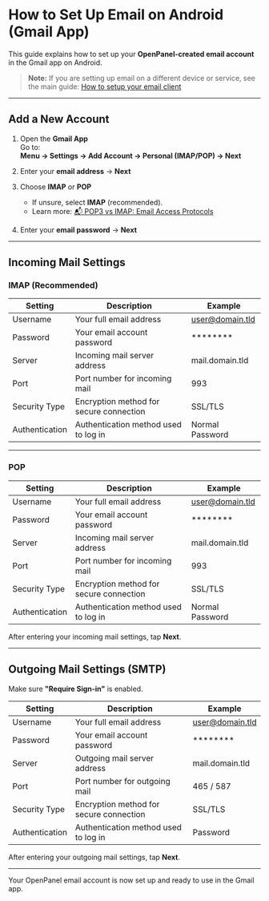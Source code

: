 # How to Set Up Email on Android (Gmail App)

This guide explains how to set up your **OpenPanel-created email account** in the Gmail app on Android.

> **Note:** If you are setting up email on a different device or service, see the main guide:
> [How to setup your email client](/docs/articles/email/how-to-setup-your-email-client)

---

## Add a New Account

1. Open the **Gmail App**  
   Go to:  
   **Menu → Settings → Add Account → Personal (IMAP/POP) → Next**  

2. Enter your **email address** → **Next**  

3. Choose **IMAP** or **POP**  
   - If unsure, select **IMAP** (recommended).  
   - Learn more: [📬 POP3 vs IMAP: Email Access Protocols](/docs/articles/email/imap-vs-pop3/)  

4. Enter your **email password** → **Next**  

---

## Incoming Mail Settings

### IMAP (Recommended)

| Setting        | Description                                      | Example                          |
|----------------|--------------------------------------------------|----------------------------------|
| Username       | Your full email address                          | user@domain.tld                  |
| Password       | Your email account password                      | ********                         |
| Server         | Incoming mail server address                     | mail.domain.tld                  |
| Port           | Port number for incoming mail                    | 993                              |
| Security Type  | Encryption method for secure connection          | SSL/TLS                          |
| Authentication | Authentication method used to log in             | Normal Password                  |

---

### POP

| Setting        | Description                                      | Example                          |
|----------------|--------------------------------------------------|----------------------------------|
| Username       | Your full email address                          | user@domain.tld                  |
| Password       | Your email account password                      | ********                         |
| Server         | Incoming mail server address                     | mail.domain.tld                  |
| Port           | Port number for incoming mail                    | 993                              |
| Security Type  | Encryption method for secure connection          | SSL/TLS                          |
| Authentication | Authentication method used to log in             | Normal Password                  |

After entering your incoming mail settings, tap **Next**.

---

## Outgoing Mail Settings (SMTP)

Make sure **"Require Sign-in"** is enabled.  

| Setting        | Description                                      | Example                          |
|----------------|--------------------------------------------------|----------------------------------|
| Username       | Your full email address                          | user@domain.tld                  |
| Password       | Your email account password                      | ********                         |
| Server         | Outgoing mail server address                     | mail.domain.tld                  |
| Port           | Port number for outgoing mail                    | 465 / 587                        |
| Security Type  | Encryption method for secure connection          | SSL/TLS                          |
| Authentication | Authentication method used to log in             | Password                         |

After entering your outgoing mail settings, tap **Next**.

---

Your OpenPanel email account is now set up and ready to use in the Gmail app.  
